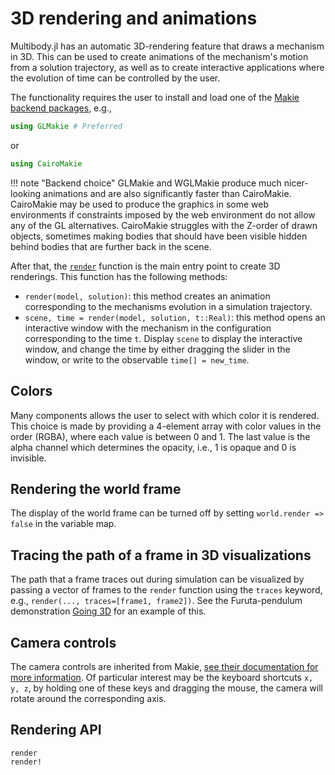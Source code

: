 # 3D rendering and animations

Multibody.jl has an automatic 3D-rendering feature that draws a mechanism in 3D. This can be used to create animations of the mechanism's motion from a solution trajectory, as well as to create interactive applications where the evolution of time can be controlled by the user.

The functionality requires the user to install and load one of the [Makie backend packages](https://docs.makie.org/), e.g., 
```julia
using GLMakie # Preferred
```
or 
```julia
using CairoMakie
```
!!! note "Backend choice"
    GLMakie and WGLMakie produce much nicer-looking animations and are also significantly faster than CairoMakie. CairoMakie may be used to produce the graphics in some web environments if constraints imposed by the web environment do not allow any of the GL alternatives. CairoMakie struggles with the Z-order of drawn objects, sometimes making bodies that should have been visible hidden behind bodies that are further back in the scene.

After that, the [`render`](@ref) function is the main entry point to create 3D renderings. This function has the following methods:

- `render(model, solution)`: this method creates an animation corresponding to the mechanisms evolution in a simulation trajectory.
- `scene, time = render(model, solution, t::Real)`: this method opens an interactive window with the mechanism in the configuration corresponding to the time `t`. Display `scene` to display the interactive window, and change the time by either dragging the slider in the window, or write to the observable `time[] = new_time`.

## Colors
Many components allows the user to select with which color it is rendered. This choice is made by providing a 4-element array with color values in the order (RGBA), where each value is between 0 and 1. The last value is the alpha channel which determines the opacity, i.e., 1 is opaque and 0 is invisible.

## Rendering the world frame
The display of the world frame can be turned off by setting `world.render => false` in the variable map.

## Tracing the path of a frame in 3D visualizations
The path that a frame traces out during simulation can be visualized by passing a vector of frames to the `render` function using the `traces` keyword, e.g., `render(..., traces=[frame1, frame2])`.
See the Furuta-pendulum demonstration [Going 3D](@ref) for an example of this.

## Camera controls
The camera controls are inherited from Makie, [see their documentation for more information](https://docs.makie.org/stable/explanations/cameras#3D-Camera). Of particular interest may be the keyboard shortcuts `x, y, z`, by holding one of these keys and dragging the mouse, the camera will rotate around the corresponding axis.


## Rendering API

```@docs
render
render!
```